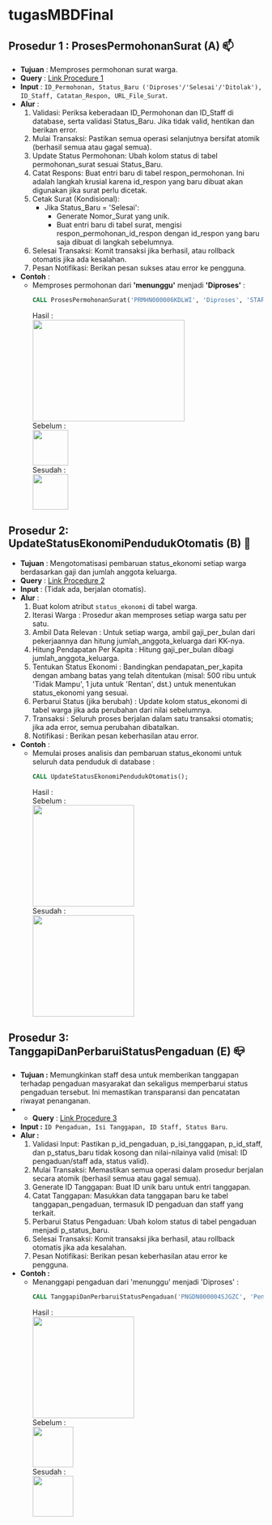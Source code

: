 # tugasMBDFinal

## Prosedur 1 : ProsesPermohonanSurat (A) 📫
- **Tujuan** : Memproses permohonan surat warga.
- **Query** : [Link Procedure 1](https://github.com/itozt/tugasMBDFinal/blob/main/procedure1.sql)
- **Input** : `ID_Permohonan, Status_Baru ('Diproses'/'Selesai'/'Ditolak'), ID_Staff, Catatan_Respon, URL_File_Surat`.
- **Alur** :
  1. Validasi: Periksa keberadaan ID_Permohonan dan ID_Staff di database, serta validasi Status_Baru. Jika tidak valid, hentikan dan berikan error.
  2. Mulai Transaksi: Pastikan semua operasi selanjutnya bersifat atomik (berhasil semua atau gagal semua).
  3. Update Status Permohonan: Ubah kolom status di tabel permohonan_surat sesuai Status_Baru.
  4. Catat Respons: Buat entri baru di tabel respon_permohonan. Ini adalah langkah krusial karena id_respon yang baru dibuat akan digunakan jika surat perlu dicetak.
  5. Cetak Surat (Kondisional):
     - Jika Status_Baru = 'Selesai':
       - Generate Nomor_Surat yang unik.
       - Buat entri baru di tabel surat, mengisi respon_permohonan_id_respon dengan id_respon yang baru saja dibuat di langkah sebelumnya.
  6. Selesai Transaksi: Komit transaksi jika berhasil, atau rollback otomatis jika ada kesalahan.
  7. Pesan Notifikasi: Berikan pesan sukses atau error ke pengguna.
- **Contoh** :
  - Memproses permohonan dari **'menunggu'** menjadi **'Diproses'** : <br>
    ``` sql
    CALL ProsesPermohonanSurat('PRMHN000006KDLWI', 'Diproses', 'STAFF23YLQSFBKJJ', 'Permohonan diterima, sedang verifikasi dokumen.', NULL);
    ```
    Hasil : <br>
    <img src="https://github.com/user-attachments/assets/44455b29-132a-436b-9f80-0eed35eda94d" width="300" height="200"><br>
    Sebelum : <br>
    <img src="https://github.com/user-attachments/assets/89920db8-4835-4a7a-99eb-9895df4e3269" height="70"> <br>
    Sesudah : <br>
    <img src="https://github.com/user-attachments/assets/1ab6890c-11ac-4914-8166-e9e7c8a85a45" height="70">


## Prosedur 2: UpdateStatusEkonomiPendudukOtomatis (B) 💸
- **Tujuan** : Mengotomatisasi pembaruan status_ekonomi setiap warga berdasarkan gaji dan jumlah anggota keluarga.
- **Query** : [Link Procedure 2](https://github.com/itozt/tugasMBDFinal/blob/main/procedure2.sql)
- **Input** : (Tidak ada, berjalan otomatis).
- **Alur** :
  1. Buat kolom atribut `status_ekonomi` di tabel warga.
  2. Iterasi Warga : Prosedur akan memproses setiap warga satu per satu.
  3. Ambil Data Relevan : Untuk setiap warga, ambil gaji_per_bulan dari pekerjaannya dan hitung jumlah_anggota_keluarga dari KK-nya.
  4. Hitung Pendapatan Per Kapita : Hitung gaji_per_bulan dibagi jumlah_anggota_keluarga.
  5. Tentukan Status Ekonomi : Bandingkan pendapatan_per_kapita dengan ambang batas yang telah ditentukan (misal: 500 ribu untuk 'Tidak Mampu', 1 juta untuk 'Rentan', dst.) untuk menentukan status_ekonomi yang sesuai.
  6. Perbarui Status (jika berubah) : Update kolom status_ekonomi di tabel warga jika ada perubahan dari nilai sebelumnya.
  7. Transaksi : Seluruh proses berjalan dalam satu transaksi otomatis; jika ada error, semua perubahan dibatalkan.
  8. Notifikasi : Berikan pesan keberhasilan atau error.
- **Contoh** :
  - Memulai proses analisis dan pembaruan status_ekonomi untuk seluruh data penduduk di database :
    ``` sql
    CALL UpdateStatusEkonomiPendudukOtomatis();
    ```
    Hasil : <br>
    Sebelum : <br>
    <img src="https://github.com/user-attachments/assets/a0f08407-5600-4044-8070-54b5fc6e6405" height="200"> <br>
    Sesudah : <br>
    <img src="https://github.com/user-attachments/assets/a19bf705-8dd4-4414-a388-859987d53eda" height="200">


## Prosedur 3: TanggapiDanPerbaruiStatusPengaduan (E) 📪
- **Tujuan :** Memungkinkan staff desa untuk memberikan tanggapan terhadap pengaduan masyarakat dan sekaligus memperbarui status pengaduan tersebut. Ini memastikan transparansi dan pencatatan riwayat penanganan.
- - **Query** : [Link Procedure 3](https://github.com/itozt/tugasMBDFinal/blob/main/procedure3.sql)
- **Input :** `ID Pengaduan, Isi Tanggapan, ID Staff, Status Baru`.
- **Alur :**
  1. Validasi Input: Pastikan p_id_pengaduan, p_isi_tanggapan, p_id_staff, dan p_status_baru tidak kosong dan nilai-nilainya valid (misal: ID pengaduan/staff ada, status valid).
  2. Mulai Transaksi: Memastikan semua operasi dalam prosedur berjalan secara atomik (berhasil semua atau gagal semua).
  3. Generate ID Tanggapan: Buat ID unik baru untuk entri tanggapan.
  4. Catat Tanggapan: Masukkan data tanggapan baru ke tabel tanggapan_pengaduan, termasuk ID pengaduan dan staff yang terkait.
  5. Perbarui Status Pengaduan: Ubah kolom status di tabel pengaduan menjadi p_status_baru.
  6. Selesai Transaksi: Komit transaksi jika berhasil, atau rollback otomatis jika ada kesalahan.
  7. Pesan Notifikasi: Berikan pesan keberhasilan atau error ke pengguna.
- **Contoh :**
  - Menanggapi pengaduan dari 'menunggu' menjadi 'Diproses' :
    ``` sql
    CALL TanggapiDanPerbaruiStatusPengaduan('PNGDN000004SJGZC', 'Pengaduan penyalahgunaan wewenang diterima, sedang dalam investigasi awal.', 'STAFF09UQUKLHETN', 'Diproses');
    ```
    Hasil : <br>
    <img src="https://github.com/user-attachments/assets/c7e9ee84-ded6-4f1d-9786-267da72482e4" height="200"><br>
    Sebelum : <br>
    <img src="https://github.com/user-attachments/assets/a0b75952-e401-4b79-aa0e-aadb22dc0cd3" height="80"> <br>
    Sesudah : <br>
    <img src="https://github.com/user-attachments/assets/9683a704-e568-437f-8889-d6d5249f673c" height="80">


